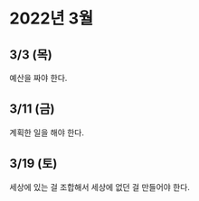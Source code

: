 # 2022년 3월

## 3/3 (목)

예산을 짜야 한다.

## 3/11 (금)

계획한 일을 해야 한다.

## 3/19 (토)

세상에 있는 걸 조합해서 세상에 없던 걸 만들어야 한다.
